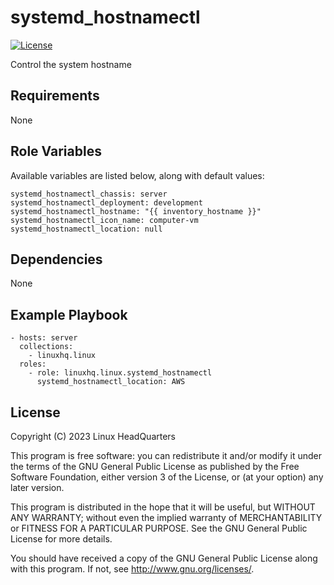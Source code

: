# systemd\_hostnamectl

[![License](https://img.shields.io/badge/license-GPLv3-lightgreen)](https://www.gnu.org/licenses/gpl-3.0.en.html#license-text)

Control the system hostname

## Requirements

None

## Role Variables

Available variables are listed below, along with default values:

    systemd_hostnamectl_chassis: server
    systemd_hostnamectl_deployment: development
    systemd_hostnamectl_hostname: "{{ inventory_hostname }}"
    systemd_hostnamectl_icon_name: computer-vm
    systemd_hostnamectl_location: null

## Dependencies

None

## Example Playbook

    - hosts: server
      collections:
        - linuxhq.linux
      roles:
        - role: linuxhq.linux.systemd_hostnamectl
          systemd_hostnamectl_location: AWS

## License

Copyright (C) 2023 Linux HeadQuarters

This program is free software: you can redistribute it and/or modify
it under the terms of the GNU General Public License as published by
the Free Software Foundation, either version 3 of the License, or
(at your option) any later version.

This program is distributed in the hope that it will be useful,
but WITHOUT ANY WARRANTY; without even the implied warranty of
MERCHANTABILITY or FITNESS FOR A PARTICULAR PURPOSE. See the
GNU General Public License for more details.

You should have received a copy of the GNU General Public License
along with this program. If not, see <http://www.gnu.org/licenses/>.
